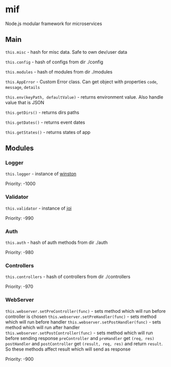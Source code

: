 # mif
Node.js modular framework for microservices

## Main
`this.misc` - hash for misc data. Safe to own dev/user data

`this.config` - hash of configs from dir ./config

`this.modules` - hash of modules from dir ./modules

`this.AppError` - Custom Error class. Can get object with properties `code`, `message`, `details`

`this.env(keyPath, defaultValue)` - returns environment value. Also handle value that is JSON

`this.getDirs()` - returns dirs paths

`this.getDates()` - returns event dates

`this.getStates()` - returns states of app 

## Modules
### Logger
`this.logger` - instance of [winston](https://github.com/winstonjs/winston)

Priority: -1000

### Validator
`this.validator` - instance of [joi](https://github.com/hapijs/joi)

Priority: -990

### Auth
`this.auth` - hash of auth methods from dir ./auth

Priority: -980 
 
### Controllers
`this.controllers` - hash of controllers from dir ./controllers

Priority: -970

### WebServer
`this.webserver.setPreController(func)` - sets method which will run before controller is chosen
`this.webserver.setPreHandler(func)` - sets method which will run before handler
`this.webserver.setPostHandler(func)` - sets method which will run after handler
`this.webserver.setPostController(func)` - sets method which will run before sending response
`preController` and `preHandler` get `(req, res)`
`postHandler` and `postController` get `(result, req, res)` and return `result`. So these methods affect result which will send as response

Priority: -900
